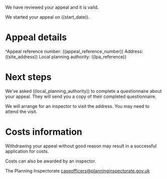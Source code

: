 We have reviewed your appeal and it is valid.

We started your appeal on ((start_date)).

# Appeal details

^Appeal reference number: ((appeal_reference_number))
Address: ((site_address))
Local planning authority: ((lpa_reference))

# Next steps

We’ve asked ((local_planning_authority)) to complete a questionnaire about your appeal. They will send you a copy of their completed questionnaire.

We will arrange for an inspector to visit the address. You may need to attend the visit.

# Costs information

Withdrawing your appeal without good reason may result in a successful application for costs.

Costs can also be awarded by an inspector.

The Planning Inspectorate
caseofficers@planninginspectorate.gov.uk
